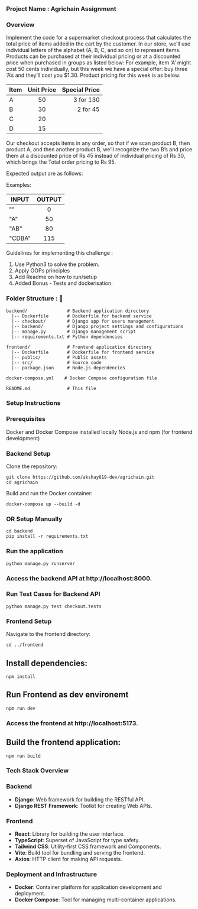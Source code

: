 ### Project Name : Agrichain Assignment

### Overview

Implement the code for a supermarket checkout process that calculates the total
price of items added in the cart by the customer. In our store, we’ll use individual
letters of the alphabet (A, B, C, and so on) to represent items. Products can be
purchased at their individual pricing or at a discounted price when purchased in
groups as listed below: For example, item ‘A’ might cost 50 cents individually, but
this week we have a special offer: buy three ‘A’s and they’ll cost you $1.30. Product
pricing for this week is as below:
         
| Item   | Unit Price    | Special Price   |
| ------ |:-------------:| ---------------:|
| A      | 50            | 3 for 130       |
| B      | 30            | 2 for 45        |
| C      | 20            |                 |
| D      | 15            |                 |


Our checkout accepts items in any order, so that if we scan product B, then product
A, and then another product B, we’ll recognize the two B’s and price them at a
discounted price of Rs 45 instead of individual pricing of Rs 30, which brings the
Total order pricing to Rs 95.

Expected output are as follows:

Examples:

| INPUT  | OUTPUT        |
| ------ |:-------------:|
| ""     | 0             |
| "A"    | 50            |
| "AB"   | 80            |
| "CDBA" | 115           |


Guidelines for implementing this challenge : 
1. Use Python3 to solve the problem.
2. Apply OOPs principles
3. Add Readme on how to run/setup
4. Added Bonus - Tests and dockerisation.




### Folder Structure : 📂


```shell
backend/               # Backend application directory
  |-- Dockerfile       # Dockerfile for backend service
  |-- checkout/        # Django app for users management
  |-- backend/         # Django project settings and configurations
  |-- manage.py        # Django management script
  |-- requirements.txt # Python dependencies

frontend/              # Frontend application directory
  |-- Dockerfile       # Dockerfile for frontend service
  |-- public/          # Public assets
  |-- src/             # Source code
  |-- package.json     # Node.js dependencies

docker-compose.yml    # Docker Compose configuration file

README.md              # This file

```

### Setup Instructions

### Prerequisites
Docker and Docker Compose installed locally
Node.js and npm (for frontend development)

### Backend Setup

Clone the repository:

```shell
git clone https://github.com/akshay619-dev/agrichain.git
cd agrichain
```

Build and run the Docker container:

```shell
docker-compose up --build -d
```

### OR Setup Manually

```shell
cd backend
pip install -r requirements.txt
```
### Run the application 
```shell
python manage.py runserver
```

### Access the backend API at http://localhost:8000.

### Run Test Cases for Backend API

```shell
python manage.py test checkout.tests
```


### Frontend Setup

Navigate to the frontend directory:

```shell
cd ../frontend
```
## Install dependencies:

```shell
npm install
```
## Run Frontend as dev environemt

```shell
npm run dev
```

### Access the frontend at http://localhost:5173.

## Build the frontend application:

```shell
npm run build
```



### Tech Stack Overview

### Backend
- **Django**: Web framework for building the RESTful API.
- **Django REST Framework**: Toolkit for creating Web APIs.

### Frontend
- **React**: Library for building the user interface.
- **TypeScript**: Superset of JavaScript for type safety.
- **Tailwind CSS**: Utility-first CSS framework and Components.
- **Vite**: Build tool for bundling and serving the frontend.
- **Axios**: HTTP client for making API requests.

### Deployment and Infrastructure
- **Docker**: Container platform for application development and deployment.
- **Docker Compose**: Tool for managing multi-container applications.






